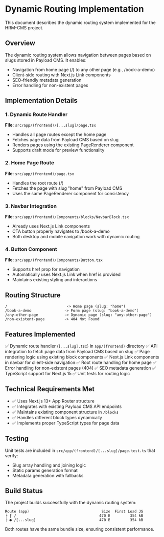 # Dynamic Routing Implementation

This document describes the dynamic routing system implemented for the HRM-CMS project.

## Overview

The dynamic routing system allows navigation between pages based on slugs stored in Payload CMS. It enables:

- Navigation from home page (/) to any other page (e.g., /book-a-demo)
- Client-side routing with Next.js Link components
- SEO-friendly metadata generation
- Error handling for non-existent pages

## Implementation Details

### 1. Dynamic Route Handler

**File**: `src/app/(frontend)/[...slug]/page.tsx`

- Handles all page routes except the home page
- Fetches page data from Payload CMS based on slug
- Renders pages using the existing PageRenderer component
- Supports draft mode for preview functionality

### 2. Home Page Route

**File**: `src/app/(frontend)/page.tsx`

- Handles the root route (/)
- Fetches the page with slug "home" from Payload CMS
- Uses the same PageRenderer component for consistency

### 3. Navbar Integration

**File**: `src/app/(frontend)/Components/blocks/NavbarBlock.tsx`

- Already uses Next.js Link components
- CTA button properly navigates to /book-a-demo
- Both desktop and mobile navigation work with dynamic routing

### 4. Button Component

**File**: `src/app/(frontend)/Components/Button.tsx`

- Supports href prop for navigation
- Automatically uses Next.js Link when href is provided
- Maintains existing styling and interactions

## Routing Structure

```
/                           -> Home page (slug: "home")
/book-a-demo               -> Form page (slug: "book-a-demo")
/any-other-page            -> Dynamic page (slug: "any-other-page")
/non-existent-page         -> 404 Not Found
```

## Features Implemented

✅ Dynamic route handler (`[...slug].tsx`) in `app/(frontend)` directory
✅ API integration to fetch page data from Payload CMS based on slug
✅ Page rendering logic using existing block components
✅ Next.js Link components in navbar for client-side navigation
✅ Root route handling for home page
✅ Error handling for non-existent pages (404)
✅ SEO metadata generation
✅ TypeScript support for Next.js 15
✅ Unit tests for routing logic

## Technical Requirements Met

- ✅ Uses Next.js 13+ App Router structure
- ✅ Integrates with existing Payload CMS API endpoints
- ✅ Maintains existing component structure in `/blocks`
- ✅ Handles different block types dynamically
- ✅ Implements proper TypeScript types for page data

## Testing

Unit tests are included in `src/app/(frontend)/[...slug]/page.test.ts` that verify:

- Slug array handling and joining logic
- Static params generation format
- Metadata generation with fallbacks

## Build Status

The project builds successfully with the dynamic routing system:

```
Route (app)                                 Size  First Load JS
├ ƒ /                                      470 B         354 kB
├ ● /[...slug]                             470 B         354 kB
```

Both routes have the same bundle size, ensuring consistent performance.